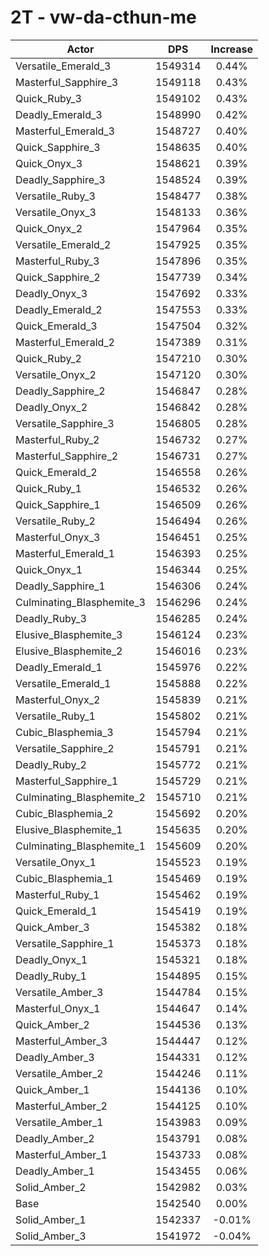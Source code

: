 # 2T - vw-da-cthun-me
| Actor | DPS | Increase |
|---|:---:|:---:|
|Versatile_Emerald_3|1549314|0.44%|
|Masterful_Sapphire_3|1549118|0.43%|
|Quick_Ruby_3|1549102|0.43%|
|Deadly_Emerald_3|1548990|0.42%|
|Masterful_Emerald_3|1548727|0.40%|
|Quick_Sapphire_3|1548635|0.40%|
|Quick_Onyx_3|1548621|0.39%|
|Deadly_Sapphire_3|1548524|0.39%|
|Versatile_Ruby_3|1548477|0.38%|
|Versatile_Onyx_3|1548133|0.36%|
|Quick_Onyx_2|1547964|0.35%|
|Versatile_Emerald_2|1547925|0.35%|
|Masterful_Ruby_3|1547896|0.35%|
|Quick_Sapphire_2|1547739|0.34%|
|Deadly_Onyx_3|1547692|0.33%|
|Deadly_Emerald_2|1547553|0.33%|
|Quick_Emerald_3|1547504|0.32%|
|Masterful_Emerald_2|1547389|0.31%|
|Quick_Ruby_2|1547210|0.30%|
|Versatile_Onyx_2|1547120|0.30%|
|Deadly_Sapphire_2|1546847|0.28%|
|Deadly_Onyx_2|1546842|0.28%|
|Versatile_Sapphire_3|1546805|0.28%|
|Masterful_Ruby_2|1546732|0.27%|
|Masterful_Sapphire_2|1546731|0.27%|
|Quick_Emerald_2|1546558|0.26%|
|Quick_Ruby_1|1546532|0.26%|
|Quick_Sapphire_1|1546509|0.26%|
|Versatile_Ruby_2|1546494|0.26%|
|Masterful_Onyx_3|1546451|0.25%|
|Masterful_Emerald_1|1546393|0.25%|
|Quick_Onyx_1|1546344|0.25%|
|Deadly_Sapphire_1|1546306|0.24%|
|Culminating_Blasphemite_3|1546296|0.24%|
|Deadly_Ruby_3|1546285|0.24%|
|Elusive_Blasphemite_3|1546124|0.23%|
|Elusive_Blasphemite_2|1546016|0.23%|
|Deadly_Emerald_1|1545976|0.22%|
|Versatile_Emerald_1|1545888|0.22%|
|Masterful_Onyx_2|1545839|0.21%|
|Versatile_Ruby_1|1545802|0.21%|
|Cubic_Blasphemia_3|1545794|0.21%|
|Versatile_Sapphire_2|1545791|0.21%|
|Deadly_Ruby_2|1545772|0.21%|
|Masterful_Sapphire_1|1545729|0.21%|
|Culminating_Blasphemite_2|1545710|0.21%|
|Cubic_Blasphemia_2|1545692|0.20%|
|Elusive_Blasphemite_1|1545635|0.20%|
|Culminating_Blasphemite_1|1545609|0.20%|
|Versatile_Onyx_1|1545523|0.19%|
|Cubic_Blasphemia_1|1545469|0.19%|
|Masterful_Ruby_1|1545462|0.19%|
|Quick_Emerald_1|1545419|0.19%|
|Quick_Amber_3|1545382|0.18%|
|Versatile_Sapphire_1|1545373|0.18%|
|Deadly_Onyx_1|1545321|0.18%|
|Deadly_Ruby_1|1544895|0.15%|
|Versatile_Amber_3|1544784|0.15%|
|Masterful_Onyx_1|1544647|0.14%|
|Quick_Amber_2|1544536|0.13%|
|Masterful_Amber_3|1544447|0.12%|
|Deadly_Amber_3|1544331|0.12%|
|Versatile_Amber_2|1544246|0.11%|
|Quick_Amber_1|1544136|0.10%|
|Masterful_Amber_2|1544125|0.10%|
|Versatile_Amber_1|1543983|0.09%|
|Deadly_Amber_2|1543791|0.08%|
|Masterful_Amber_1|1543733|0.08%|
|Deadly_Amber_1|1543455|0.06%|
|Solid_Amber_2|1542982|0.03%|
|Base|1542540|0.00%|
|Solid_Amber_1|1542337|-0.01%|
|Solid_Amber_3|1541972|-0.04%|
